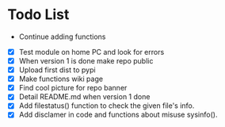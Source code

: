 # Todo List

- Continue adding functions
- [x] Test module on home PC and look for errors
- [x] When version 1 is done make repo public
- [x] Upload first dist to pypi
- [x] Make functions wiki page 
- [x] Find cool picture for repo banner
- [x] Detail README.md when version 1 done
- [x] Add filestatus() function to check the given file's info.
- [x] Add disclamer in code and functions about misuse sysinfo().